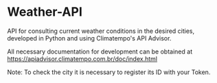 # Weather-API
API for consulting current weather conditions in the desired cities, developed in Python and using Climatempo's API Advisor.

All necessary documentation for development can be obtained at https://apiadvisor.climatempo.com.br/doc/index.html

Note: To check the city it is necessary to register its ID with your Token.
